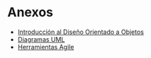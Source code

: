 # Anexos  
 
- [Introducción al Diseño Orientado a Objetos](introduccion.md)  
- [Diagramas UML](diagramasUML/diagramasUML.md)
- [Herramientas Agile](diagramasUML/herramientasAgile.md)
